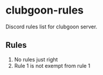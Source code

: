 # clubgoon-rules
Discord rules list for clubgoon server.

## Rules

1. No rules just right
2. Rule 1 is not exempt from rule 1
